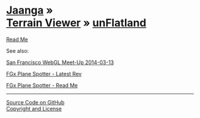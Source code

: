 [Jaanga](../../index.html ) &raquo;<br>[Terrain Viewer]( ../index.html ) &raquo; [unFlatland]( ./index.html )
================================================================================================

<p id=rm >
	<a href=JavaScript:displayPage("#readme.md#rm"); >Read Me</a>
</p>


See also:  

[San Francisco WebGL Meet-Up 2014-03-13]( http://jaanga.github.io/events/sf-webgl-2014-03-13/ )


[FGx Plane Spotter - Latest Rev]( ../../fgx-plane-spotter/latest/index.html )  

[FGx Plane Spotter - Read Me]( ../../fgx-plane-spotter/index.html )  
  


****

[Source Code on GitHub]( https://github.com/jaanga/terrain-viewer/tree/gh-pages/un-flatland/ )  
[Copyright and License]( https://github.com/jaanga/jaanga.github.io/blob/master/jaanga-copyright-and-mit-license.md )